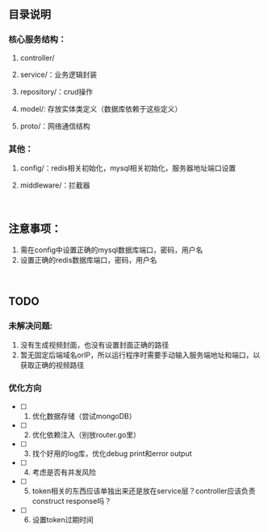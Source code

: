 ## 目录说明

### 核心服务结构：

1. controller/

2. service/：业务逻辑封装

3. repository/：crud操作

4. model/: 存放实体类定义（数据库依赖于这些定义）

5. proto/：网络通信结构

### 其他：
1. config/：redis相关初始化，mysql相关初始化，服务器地址端口设置

2. middleware/：拦截器

<br>

## 注意事项：
1. 需在config中设置正确的mysql数据库端口，密码，用户名
2. 设置正确的redis数据库端口，密码，用户名

<br>

## TODO
### 未解决问题:
1. 没有生成视频封面，也没有设置封面正确的路径
2. 暂无固定后端域名orIP，所以运行程序时需要手动输入服务端地址和端口，以获取正确的视频路径

### 优化方向

- [ ] 1. 优化数据存储（尝试mongoDB）

- [ ] 2. 优化依赖注入（别放router.go里）

- [ ] 3. 找个好用的log库，优化debug print和error output

- [ ] 4. 考虑是否有并发风险

- [ ] 5. token相关的东西应该单独出来还是放在service层？controller应该负责construct response吗？

- [ ] 6. 设置token过期时间